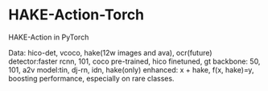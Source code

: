 # HAKE-Action-Torch
HAKE-Action in PyTorch

Data: hico-det, vcoco, hake(12w images and ava), ocr(future)
detector:faster rcnn, 101, coco pre-trained, hico finetuned, gt
backbone: 50, 101, a2v
model:tin, dj-rn, idn, hake(only)
enhanced: x + hake, f(x, hake)=y, boosting performance, especially on rare classes.
